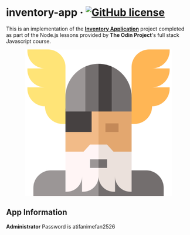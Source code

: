 # inventory-app &middot; [![GitHub license](https://img.shields.io/badge/license-MIT-red.svg)](https://github.com/atifcppprogrammer/inventory-app/blob/master/LICENSE)
This is an implementation of the <b><a href = "https://www.theodinproject.com/courses/nodejs/lessons/inventory-application"> Inventory Application</a></b>
project completed as part of the Node.js lessons provided by <b>The Odin Project</b>'s full stack Javascript course.
<p align = "center"> <img src = "odin.png" width = "400" height = "400"> </p>

## App Information
**Administrator** Password is atifanimefan2526

